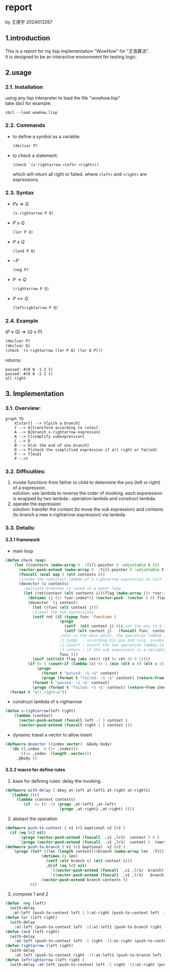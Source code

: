 # report 
by 王德宇 2024013267
## 1.introduction
This is a report for my lisp implementation "WowHow" for "王浩算法".  
It is designed to be an interactive environment for testing logic. 
## 2.usage
### 2.1. Installation
using any lisp interpreter to load the file "wowhow.lisp"  
take sbcl for example:  
```shell
sbcl --load wowhow.lisp
```
### 2.2. Commands
* to define a symbol as a variable:
    ```lisp
    (declvar P)
    ```
* to check a statement:
    ```lisp
    (check `(s-rightarrow <left> <right>))
    ```
    which will return all right or failed.
    where `<left>` and `<right>` are expressions.
### 2.3. Syntax
* $P s\Rightarrow Q$  
    ```lisp
    (s-rightarrow P Q)
    ```
* $P \lor Q$  
    ```lisp
    (lor P Q)
    ```
* $P \land Q$  
    ```lisp
    (land P Q)
    ```
* $\neg P$  
    ```lisp
    (neg P)
    ```
* $P \rightarrow Q$  
    ```lisp
    (rightarrow P Q)
    ```
* $P \leftrightarrow Q$  
    ```lisp
    (leftrightarrow P Q)
    ```
### 2.4. Example
$(P \lor Q) \Rightarrow (Q \lor P)$
```lisp
(declvar P)
(declvar Q)
(check `(s-rightarrow (lor P Q) (lor Q P)))
```
returns:
```
passed: #(0 0 -1 2 1)
passed: #(0 0 -2 2 1)
all right
```
## 3. Implementation
### 3.1. Overview:
```mermaid
graph TD
    X[start] --> Y[pick a branch]
    Y --> A[transform according to rules]
    A --> B[branch s-rightarrow expresion]
    A --> C[simplify subexpression]
    C --> D
    B --> D[at the end of one branch]
    D --> P[check the simplified expression if all right or failed]
    P --> T[end]
    P -->Y
```
### 3.2. Difficulties:
1. invoke functions from father to child to determine the pos (left or right) of a expression.  
solution: use lambda to reverse the order of invoking. each exporession is wrapped by two lambda : operation lambda and construct lambda.
2. operate the expression   
solution: transfer the context (to move the sub expression) and contexts (to branch a new s-rightarrow expression) via lambda.
### 3.3. Details:

#### 3.3.1 framework
* main loop
```lisp
(defun check (exp)
    (let ((contexts (make-array 0  :fill-pointer 0 :adjustable t )))
      (vector-push-extend (make-array 0  :fill-pointer 0 :adjustable t ) contexts )
      (funcall (eval exp ) (elt contexts 0))
      ;invoke the construct lambda of s-rightarrow expression to init.
      (dovector (i contexts)
        ;multiple branches is saved in a outer loop
        (let (ret(context (elt contexts i))(flag (make-array (1+ *var-index*) :fill-pointer 0)))
          (dotimes (j (1+ *var-index*)) (vector-push  (vector 0 0) flag))
          (dovector  (j context)
            (let ((func (elt context j)))
            ;travel the sub expressions
            (setf ret (if (typep func 'function )
                        (progn
                          (setf  (elt context j) 0)i;set the pos to 0 in case of infinite branch
                          (setf (elt context j)   (funcall func  context contexts)))
                        ;this is the main point. the operation lambda invoked here did these:
                        ;1.judge  : according his pos and rule, invoke the construct lambda (form left and right) get two operation lambda
                        ;2.insert : insert the two operation lambda to the current context  or even a branch context
                        ;3.return : if the sub expression is a variable, return the unique code of the variable if a lambda return 0, all this is for check later
                        func )))
            (incf (elt(elt flag (abs ret)) (if (> ret 0) 0 1))))
          (if (= 1 (count-if (lambda (x) (= 1 (min (elt x 0) (elt x 1))))   flag :start 1));check part :determine if there is some  only same variable between left and right
              (progn
                (format t "passed: ~S ~&" context)
                (progn (format t "failed: ~S ~&" context) (return-from check )))))) 
            (format t "passed: ~S ~&" context)
            (progn (format t "failed: ~S ~&" context) (return-from check ))))))
  (format t "all right~&"))
```
* construct lambda of s-rightarrow 
```lisp
(defun s-rightarrow(left right)
    (lambda (context)
      (vector-push-extend (funcall left -1 ) context )
      (vector-push-extend (funcall right 1 ) context )))
```
* dynamic travel a vector to allow insert
```lisp
(defmacro dovector ((index vector)  &body body)
  `(do ((,index  0 (1+ ,index)))
       ((>= ,index  (length ,vector)))
     ,@body ))
```
#### 3.3.2 macro for define rules
1. base for defining rules: delay the invoking.
```lisp
(defmacro with-delay ( &key at-left at-left1 at-right at-right1)
  `(lambda (lr)
     (lambda (context contexts)
        (if  (= lr -1) (progn ,at-left1 ,at-left)
                        (progn ,at-right1 ,at-right) ))))
```
2. abstact the operation
```lisp
(defmacro push-to-context ( v1 lr1 &optional v2 lr2 )
  (if (eq lr2 nil)
      `(progn (vector-push-extend (funcall  ,v1 ,lr1)  context ) 0 )
      `(progn (vector-push-extend (funcall  ,v1 ,lr1)  context )  (vector-push-extend (funcall  ,v2 ,lr2)  context ) 0)))
(defmacro push-to-branch ( v1 lr1 &optional  v2 lr2 )
   `(progn (let* ((len (length context))(branch (make-array len  :fill-pointer len  :adjustable t)))
                (dotimes (i len)
                  (setf (elt branch i) (elt context i)))
                  ,@(if (eq lr2 nil)
                    `((vector-push-extend (funcall  ,v1 ,lr1)  branch) )
                    `((vector-push-extend (funcall  ,v1 ,lr1)   branch) (vector-push-extend (funcall  ,v2 ,lr2)   branch)))
                (vector-push-extend branch contexts ))
           0))
```
3. compose 1 and 2
```lisp
(defun  neg (left)
  (with-delay
   :at-left (push-to-context left 1 ):at-right (push-to-context left -1)))
(defun lor (left right)
  (with-delay
    :at-left (push-to-context left -1):at-left1 (push-to-branch right -1):at-right (push-to-context left 1 right 1)))
(defun land (left right)
  (with-delay
    :at-left (push-to-context left -1 right -1):at-right (push-to-context left 1):at-right1 (push-to-branch right 1)))
(defun rightarrow (left right)
  (with-delay
    :at-left (push-to-context right -1):at-left1 (push-to-branch left 1):at-right (push-to-context left -1 right 1)))
(defun leftrightarrow (left right )
  (with-delay :at-left (push-to-context left -1 right -1):at-right (push-to-branch left 1 right 1)))
```
